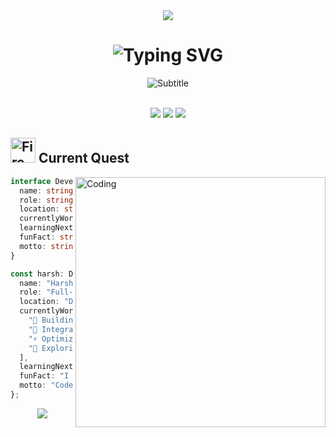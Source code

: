 <div align="center">
  <img src="https://capsule-render.vercel.app/api?type=waving&color=0:FF6B6B,50:4ECDC4,100:45B7D1&height=120&section=header&text=&fontSize=0&animation=twinkling"/>
</div>

<h1 align="center">
  <img src="https://readme-typing-svg.herokuapp.com?font=JetBrains+Mono&size=40&duration=2000&pause=300&color=FF6B6B&center=true&vCenter=true&multiline=true&width=600&height=100&lines=Hey+there!+I'm+Harsh+%F0%9F%91%8B;Full-Stack+Developer+%F0%9F%9A%80;AI+Enthusiast+%F0%9F%A4%96;Problem+Solver+%F0%9F%A7%A9" alt="Typing SVG" />
</h1>

<div align="center">
  <img src="https://readme-typing-svg.herokuapp.com?font=Fira+Code&size=22&duration=1000&pause=500&color=4ECDC4&center=true&vCenter=true&width=600&lines=Building+digital+experiences+that+matter+✨;Turning+ideas+into+reality+💡;Code+%7C+Create+%7C+Innovate+🎯" alt="Subtitle" />
</div>

<br>

<p align="center">
  <img src="https://img.shields.io/badge/Frontend-React%20%7C%20Next.js-61DAFB?style=for-the-badge&logo=react&logoColor=white&labelColor=1a1a1a&color=FF6B6B" />
  <img src="https://img.shields.io/badge/Backend-Node.js%20%7C%20Express-339933?style=for-the-badge&logo=node.js&logoColor=white&labelColor=1a1a1a&color=4ECDC4" />
  <img src="https://img.shields.io/badge/Database-MongoDB%20%7C%20Firebase-4EA94B?style=for-the-badge&logo=mongodb&logoColor=white&labelColor=1a1a1a&color=45B7D1" />
</p>

## <img src="https://user-images.githubusercontent.com/74038190/216122041-518ac897-8d92-4c6b-9b3f-ca01dcaf38ee.png" alt="Fire" width="40" /> Current Quest

<img align="right" alt="Coding" width="400" src="https://user-images.githubusercontent.com/74038190/229223263-cf2e4b07-2615-4f87-9c38-e37600f8381a.gif">

```typescript
interface Developer {
  name: string;
  role: string;
  location: string;
  currentlyWorking: string[];
  learningNext: string[];
  funFact: string;
  motto: string;
}

const harsh: Developer = {
  name: "Harsh Kumar",
  role: "Full-Stack Developer & AI Enthusiast",
  location: "Delhi, India 🇮🇳",
  currentlyWorking: [
    "🚀 Building cool websites",
    "🤖 Integrating AI into web applications", 
    "⚡ Optimizing React performance & UX",
    "🔐 Exploring Web3 & blockchain technologies"
  ],
  learningNext: ["System Design", "DevOps", "Machine Learning"],
  funFact: "I debug with console.log and I'm not ashamed! 😅",
  motto: "Code with passion, debug with patience! 💻✨"
};
```

<div align="center">
  <img src="https://capsule-render.vercel.app/api?type=waving&color=0:FF6B6B,50:4ECDC4,100:45B7D1&height=120&section=footer&animation=twinkling"/>
</div>
